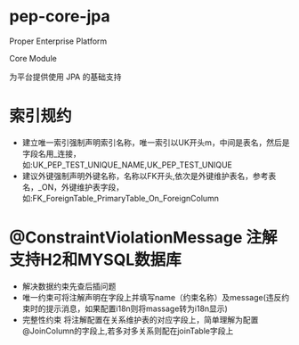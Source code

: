 pep-core-jpa
========

Proper Enterprise Platform

Core Module

为平台提供使用 JPA 的基础支持

# 索引规约
  - 建立唯一索引强制声明索引名称，唯一索引以UK开头m，中间是表名，然后是字段名用_连接，如:UK_PEP_TEST_UNIQUE_NAME,UK_PEP_TEST_UNIQUE
  - 建议外键强制声明外键名称，名称以FK开头,依次是外键维护表名，参考表名，_ON，外键维护表字段，如:FK_ForeignTable_PrimaryTable_On_ForeignColumn 

# @ConstraintViolationMessage 注解 支持H2和MYSQL数据库
  - 解决数据约束先查后插问题
  - 唯一约束可将注解声明在字段上并填写name（约束名称）及message(违反约束时的提示消息，如果配置i18n则将massage转为i18n显示)
  - 完整性约束 将注解配置在关系维护表的对应字段上，简单理解为配置@JoinColumn的字段上,若多对多关系则配在joinTable字段上
